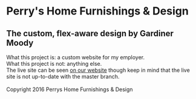# Perry's Home Furnishings &amp; Design
## The custom, flex-aware design by Gardiner Moody
What this project is: a custom website for my employer.<br>
What this project is not: anything else.<br>
The live site can be seen <a href="http://perrysfurniture.com">on our website</a> though keep in mind that the live site is not up-to-date with the master branch.<br><br>
Copyright 2016 Perrys Home Furnishings & Design
